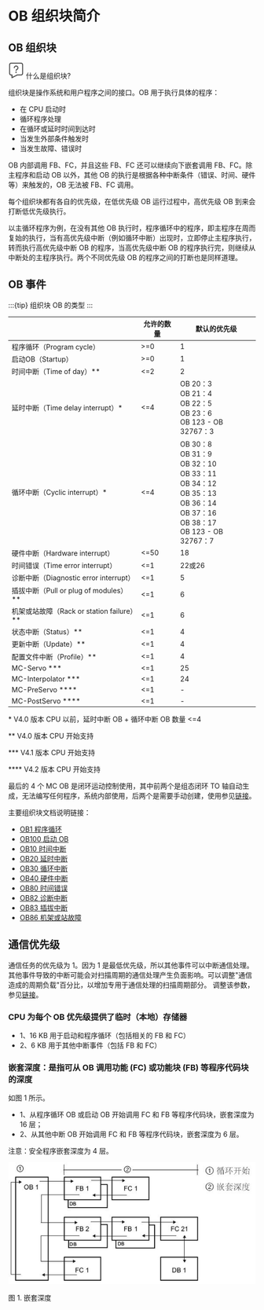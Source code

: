 # OB 组织块简介

## OB 组织块

![](../../../img/home/FAQ.png) 什么是组织块?

组织块是操作系统和用户程序之间的接口。OB 用于执行具体的程序：

*  在 CPU 启动时
*  循环程序处理
*  在循环或延时时间到达时
*  当发生外部条件触发时
*  当发生故障、错误时

OB 内部调用 FB、FC，并且这些 FB、FC 还可以继续向下嵌套调用 FB、FC。除主程序和启动 OB 以外，其他 OB 的执行是根据各种中断条件（错误、时间、硬件等）来触发的，OB 无法被 FB、FC 调用。

每个组织块都有各自的优先级，在低优先级 OB 运行过程中，高优先级 OB 到来会打断低优先级执行。

以主循环程序为例，在没有其他 OB 执行时，程序循环中的程序，即主程序在周而复始的执行，当有高优先级中断（例如循环中断）出现时，立即停止主程序执行，转而执行高优先级中断 OB 的程序，当高优先级中断 OB 的程序执行完，则继续从中断处的主程序执行。两个不同优先级 OB 的程序之间的打断也是同样道理。

## OB 事件

:::{tip} 
组织块 OB 的类型
:::


 | &nbsp;                                    | 允许的数量 | 默认的优先级                                                                                                                                                                                           |
| ----------------------------------------- | ---------- | ------------------------------------------------------------------------------------------------------------------------------------------------------------------------------------------------------ |
 | 程序循环（Program cycle）                 | &gt;=0     | 1                                                                                                                                                                                                      |
 | 启动OB（Startup）                         | &gt;=0     | 1                                                                                                                                                                                                      |
| 时间中断（Time of day）**                 | &lt;=2     | 2                                                                                                                                                                                                      |
 | 延时中断（Time delay interrupt）*         | &lt;=4     | OB 20：3 <br>      OB 21：4 <br>      OB 22：5 <br>      OB 23：6 <br>      OB 123 - OB 32767：3                                                                                                       |
| 循环中断（Cyclic interrupt）*             | &lt;=4     | OB 30：8 <br>      OB 31：9 <br>      OB 32：10 <br>      OB 33：11 <br>      OB 34：12 <br>      OB 35：13 <br>      OB 36：14 <br>      OB 37：16 <br>      OB 38：17 <br>      OB 123 - OB 32767：7 |
 | 硬件中断（Hardware interrupt）            | &lt;=50    | 18                                                                                                                                                                                                     |
| 时间错误（Time error interrupt）          | &lt;=1     | 22或26                                                                                                                                                                                                 |
 | 诊断中断（Diagnostic error interrupt）    | &lt;=1     | 5                                                                                                                                                                                                      |
| 插拔中断（Pull or plug of modules）**     | &lt;=1     | 6                                                                                                                                                                                                      |
| 机架或站故障（Rack or station failure）** | &lt;=1     | 6                                                                                                                                                                                                      |
| 状态中断（Status）**                      | &lt;=1     | 4                                                                                                                                                                                                      |
| 更新中断（Update）**                      | &lt;=1     | 4                                                                                                                                                                                                      |
| 配置文件中断（Profile）**                 | &lt;=1     | 4                                                                                                                                                                                                      |
 | MC-Servo ***                              | &lt;=1     | 25                                                                                                                                                                                                     |
 | MC-Interpolator ***                       | &lt;=1     | 24                                                                                                                                                                                                     |
  | MC-PreServo ****                          | &lt;=1     | -                                                                                                                                                                                                      |
| MC-PostServo ****                         | &lt;=1     | -                                                                                                                                                                                                      |






\* V4.0 版本 CPU 以前，延时中断 OB + 循环中断 OB 数量 <=4

\*\* V4.0 版本 CPU 开始支持

\*\*\* V4.1 版本 CPU 开始支持

\*\*\*\* V4.2 版本 CPU 开始支持

最后的 4 个 MC OB 是闭环运动控制使用，其中前两个是组态闭环 TO 轴自动生成，无法编写任何程序，系统内部使用，后两个是需要手动创建，使用参见[链接](../../../10-Technology/03-MC/08-FAQ/01-FAQ.html#_Toc6)。

主要组织块文档说明链接：

*   [OB1 程序循环](02-OB1.md)
*   [OB100 启动 OB](08-OB100.md)
*   [OB10 时间中断](09-OB10.md)
*   [OB20 延时中断](03-OB20.md)
*   [OB30 循环中断](04-OB30.md)
*   [OB40 硬件中断](05-OB40.md)
*   [OB80 时间错误](06-OB80.md)
*   [OB82 诊断中断](07-OB82.md)
*   [OB83 插拔中断](10-OB83.md)
*   [OB86 机架或站故障](11-OB86.md)

## 通信优先级

通信任务的优先级为 1。因为 1 是最低优先级，所以其他事件可以中断通信处理。其他事件导致的中断可能会对扫描周期的通信处理产生负面影响。可以调整"通信造成的周期负载"百分比，以增加专用于通信处理的扫描周期部分。 调整该参数，参见[链接](../../01-operation/02-CPU_Properties.md#通信负载)。

### CPU 为每个 OB 优先级提供了临时（本地）存储器

- 1、16 KB 用于启动和程序循环（包括相关的 FB 和 FC）
- 2、6 KB 用于其他中断事件（包括 FB 和 FC）

### 嵌套深度：是指可从 OB 调用功能 (FC) 或功能块 (FB) 等程序代码块的深度

如图 1 所示。

- 1、从程序循环 OB 或启动 OB 开始调用 FC 和 FB 等程序代码块，嵌套深度为 16 层；
- 2、从其他中断 OB 开始调用 FC 和 FB 等程序代码块，嵌套深度为 6 层。

注意：安全程序嵌套深度为 4 层。

![](images/01-01.jpg)

图 1. 嵌套深度